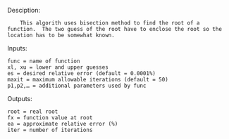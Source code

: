 Desciption:
        
        This algorith uses bisection method to find the root of a function.  The two guess of the root have to enclose the root so the location has to be somewhat known.

Inputs:
    
    func = name of function 
    xl, xu = lower and upper guesses
    es = desired relative error (default = 0.0001%)
    maxit = maximum allowable iterations (default = 50)
    p1,p2,… = additional parameters used by func 
    
Outputs:
    
    root = real root
    fx = function value at root
    ea = approximate relative error (%)
    iter = number of iterations
